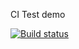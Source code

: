 CI Test demo

[![Build status](https://ci.appveyor.com/api/projects/status/0lpikw7r9m4k77fs?svg=true)](https://ci.appveyor.com/project/Amie82/ajs-04-test)